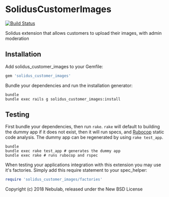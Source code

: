 SolidusCustomerImages
=====================

[![Build Status](https://travis-ci.org/nebulab/solidus_customer_images.svg?branch=master)](https://travis-ci.org/nebulab/solidus_customer_images)

Solidus extension that allows customers to upload their images, with admin moderation

Installation
------------

Add solidus_customer_images to your Gemfile:

```ruby
gem 'solidus_customer_images'
```

Bundle your dependencies and run the installation generator:

```shell
bundle
bundle exec rails g solidus_customer_images:install
```

Testing
-------

First bundle your dependencies, then run `rake`. `rake` will default to building the dummy app if it does not exist, then it will run specs, and [Rubocop](https://github.com/bbatsov/rubocop) static code analysis. The dummy app can be regenerated by using `rake test_app`.

```shell
bundle
bundle exec rake test_app # generates the dummy app
bundle exec rake # runs rubocop and rspec
```

When testing your applications integration with this extension you may use it's factories.
Simply add this require statement to your spec_helper:

```ruby
require 'solidus_customer_images/factories'
```

Copyright (c) 2018 Nebulab, released under the New BSD License
